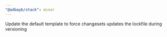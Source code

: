 ```yaml
---
"@adbayb/stack": minor
---
```


Update the default template to force changesets updates the lockfile during versioning
